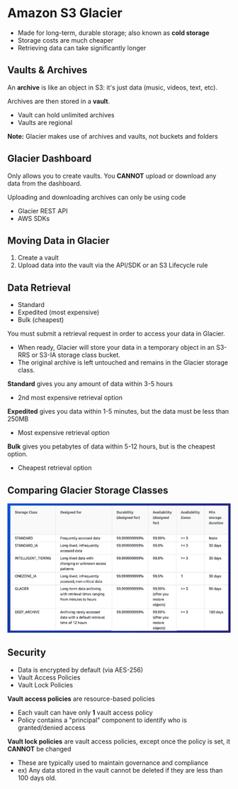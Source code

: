 # Amazon S3 Glacier

* Made for long-term, durable storage; also known as **cold storage**
* Storage costs are much cheaper
* Retrieving data can take significantly longer

## Vaults & Archives

An **archive** is like an object in S3: it's just data (music, videos, text, etc).

Archives are then stored in a **vault**.
* Vault can hold unlimited archives
* Vaults are regional

**Note:** Glacier makes use of archives and vaults, not buckets and folders

## Glacier Dashboard

Only allows you to create vaults. You **CANNOT** upload or download any data from the dashboard.

Uploading and downloading archives can only be using code
* Glacier REST API
* AWS SDKs

## Moving Data in Glacier
1. Create a vault
2. Upload data into the vault via the API/SDK or an S3 Lifecycle rule

## Data Retrieval
* Standard
* Expedited (most expensive)
* Bulk (cheapest)

You must submit a retrieval request in order to access your data in Glacier.
* When ready, Glacier will store your data in a temporary object in an S3-RRS or S3-IA storage class bucket.
* The original archive is left untouched and remains in the Glacier storage class.

**Standard** gives you any amount of data within 3-5 hours
- 2nd most expensive retrieval option

**Expedited** gives you data within 1-5 minutes, but the data must be less than 250MB
- Most expensive retrieval option

**Bulk** gives you petabytes of data within 5-12 hours, but is the cheapest option.
- Cheapest retrieval option

## Comparing Glacier Storage Classes
![Comparing storage classes](./assets/s3-overview-storage-classes.png)

## Security
* Data is encrypted by default (via AES-256)
* Vault Access Policies
* Vault Lock Policies

**Vault access policies** are resource-based policies
* Each vault can have only **1** vault access policy
* Policy contains a "principal" component to identify who is granted/denied access

**Vault lock policies** are vault access policies, except once the policy is set, it **CANNOT** be changed
* These are typically used to maintain governance and compliance
* ex) Any data stored in the vault cannot be deleted if they are less than 100 days old.
